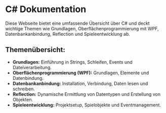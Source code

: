 # C# Dokumentation

Diese Webseite bietet eine umfassende Übersicht über C# und deckt wichtige Themen wie Grundlagen, Oberflächenprogrammierung mit WPF, Datenbankanbindung, Reflection und Spieleentwicklung ab. 

## Themenübersicht:

- **Grundlagen:** Einführung in Strings, Schleifen, Events und Dateiverarbeitung.
- **Oberflächenprogrammierung (WPF):** Grundlagen, Elemente und Datenbindung.
- **Datenbankanbindung:** Installation, Verbindung, Daten lesen und schreiben.
- **Reflection:** Dynamische Ermittlung von Datentypen und Erstellung von Objekten.
- **Spieleentwicklung:** Projektsetup, Spielobjekte und Eventmanagement.